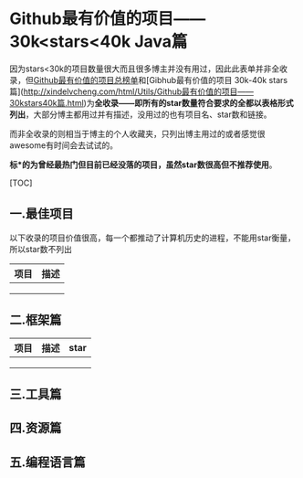 # Github最有价值的项目——30k<stars<40k Java篇

因为stars<30k的项目数量很大而且很多博主并没有用过，因此此表单并非全收录，但[Github最有价值的项目总榜单]([http://xindelvcheng.com/html/Utils/Github%E6%9C%80%E6%9C%89%E4%BB%B7%E5%80%BC%E7%9A%84%E9%A1%B9%E7%9B%AE.html](http://xindelvcheng.com/html/Utils/Github最有价值的项目.html))和[Gibhub最有价值的项目 30k-40k stars篇](http://xindelvcheng.com/html/Utils/Github最有价值的项目——30kstars40k篇.html)为**全收录——即所有的star数量符合要求的全都以表格形式列出**，大部分博主都用过并有描述，没用过的也有项目名、star数和链接。

而非全收录的则相当于博主的个人收藏夹，只列出博主用过的或者感觉很awesome有时间会去试试的。

**标*的为曾经最热门但目前已经没落的项目，虽然star数很高但不推荐使用**。

[TOC]

## 一.最佳项目

以下收录的项目价值很高，每一个都推动了计算机历史的进程，不能用star衡量，所以star数不列出

| 项目 | 描述 |
| ---- | ---- |
|      |      |
|      |      |
|      |      |

## 二.框架篇

| 项目 | 描述 | star |
| ---- | ---- | ---- |
|      |      |      |
|      |      |      |
|      |      |      |



## 三.工具篇

## 四.资源篇

## 五.编程语言篇

​	